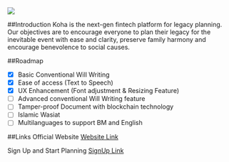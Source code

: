 <img src="https://user-images.githubusercontent.com/31230290/134104793-30211194-2e77-45c2-a344-8399985fa065.pngg">

##Introduction
Koha is the next-gen fintech platform for legacy planning. Our objectives are to encourage everyone to plan their legacy for the inevitable event with ease and clarity, preserve family harmony and encourage benevolence to social causes.

##Roadmap
- [x] Basic Conventional Will Writing
- [x] Ease of access (Text to Speech)
- [x] UX Enhancement (Font adjustment & Resizing Feature)
- [ ] Advanced conventional Will Writing feature 
- [ ] Tamper-proof Document with blockchain technology
- [ ] Islamic Wasiat
- [ ] Multilanguages to support BM and English

##Links
Official Website 
[Website Link](https://koha.digital/)

Sign Up and Start Planning
[SignUp Link](https://app.koha.digital/)

